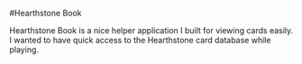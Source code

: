 #Hearthstone Book

Hearthstone Book is a nice helper application I built for viewing cards easily. I wanted to have quick access to the Hearthstone card database while playing.